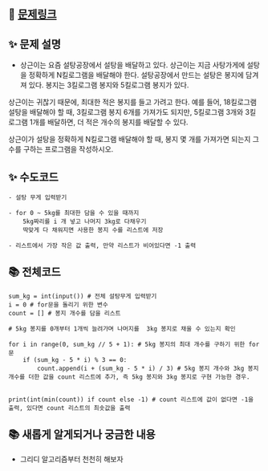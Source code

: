 ## 🔗 [문제링크](https://www.acmicpc.net/problem/2839)

## ✨ 문제 설명

- 상근이는 요즘 설탕공장에서 설탕을 배달하고 있다. 상근이는 지금 사탕가게에 설탕을 정확하게 N킬로그램을 배달해야 한다. 설탕공장에서 만드는 설탕은 봉지에 담겨져 있다. 봉지는 3킬로그램 봉지와 5킬로그램 봉지가 있다.

상근이는 귀찮기 때문에, 최대한 적은 봉지를 들고 가려고 한다. 예를 들어, 18킬로그램 설탕을 배달해야 할 때, 3킬로그램 봉지 6개를 가져가도 되지만, 5킬로그램 3개와 3킬로그램 1개를 배달하면, 더 적은 개수의 봉지를 배달할 수 있다.

상근이가 설탕을 정확하게 N킬로그램 배달해야 할 때, 봉지 몇 개를 가져가면 되는지 그 수를 구하는 프로그램을 작성하시오.

## ✨ 수도코드

```
- 설탕 무게 입력받기

- for 0 ~ 5kg를 최대한 담을 수 있을 때까지
    5kg짜리를 i 개 넣고 나머지 3kg로 다채우기
    딱맞게 다 채워지면 사용한 봉지 수를 리스트에 저장

- 리스트에서 가장 작은 값 출력, 만약 리스트가 비어있다면 -1 출력

```

## 📚 전체코드

```
sum_kg = int(input()) # 전체 설탕무게 입력받기
i = 0 # for문을 돌리기 위한 변수
count = [] # 봉지 개수를 담을 리스트

# 5kg 봉지를 0개부터 1개씩 늘려가며 나머지를  3kg 봉지로 채울 수 있는지 확인

for i in range(0, sum_kg // 5 + 1): # 5kg 봉지의 최대 개수를 구하기 위한 for문
    if (sum_kg - 5 * i) % 3 == 0:
        count.append(i + (sum_kg - 5 * i) / 3) # 5kg 봉지 개수와 3kg 봉지 개수를 더한 값을 count 리스트에 추가, 즉 5kg 봉지와 3kg 봉지로 구현 가능한 경우.


print(int(min(count)) if count else -1) # count 리스트에 값이 없다면 -1을 출력, 있다면 count 리스트의 최솟값을 출력
```

## 📚 새롭게 알게되거나 궁금한 내용

- 그리디 알고리즘부터 천천히 해보자
